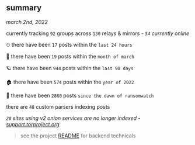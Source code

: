 
## summary
_march 2nd, 2022_

currently tracking `92` groups across `130` relays & mirrors - _`54` currently online_

⏲ there have been `17` posts within the `last 24 hours`

🦈 there have been `19` posts within the `month of march`

🪐 there have been `944` posts within the `last 90 days`

🏚 there have been `574` posts within the `year of 2022`

🦕 there have been `2860` posts `since the dawn of ransomwatch`

there are `48` custom parsers indexing posts

_`20` sites using v2 onion services are no longer indexed - [support.torproject.org](https://support.torproject.org/onionservices/v2-deprecation/)_

> see the project [README](https://github.com/thetanz/ransomwatch#ransomwatch--) for backend technicals
